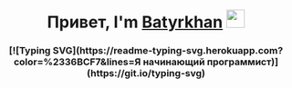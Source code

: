 <h1 align="center">Привет, I'm <a href="https://daniilshat.ru/" target="_blank">Batyrkhan</a> 
<img src="https://github.com/blackcater/blackcater/raw/main/images/Hi.gif" height="32"/></h1>
<h3 align="center">[![Typing SVG](https://readme-typing-svg.herokuapp.com?color=%2336BCF7&lines=Я начинающий программист)](https://git.io/typing-svg)</h3>

